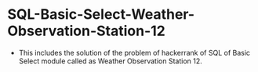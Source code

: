 # SQL-Basic-Select-Weather-Observation-Station-12
- This includes the solution of the problem of hackerrank of SQL of Basic Select module called as Weather Observation Station 12.
